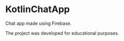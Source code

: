 # KotlinChatApp


Chat app made using Firebase.

The project was developed for educational purposes.


